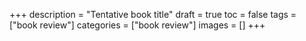 +++
description = "Tentative book title"
draft = true
toc = false
tags = ["book review"]
categories = ["book review"]
images = []
+++
